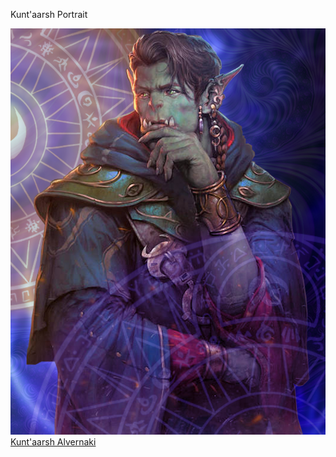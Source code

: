 Kunt'aarsh Portrait

![Kuntaarsh_Portrait.png](../../_resources/48771fed81a04176af5e0be08a9f0220.png)
[Kunt'aarsh Alvernaki](../../Fuck%20It,%20Dragons%20and%20Shit/Kunt_aarsh%20Alvernaki/Kunt_aarsh%20Alvernaki.md)